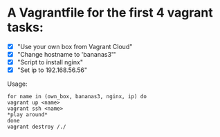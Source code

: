 # A Vagrantfile for the first 4 vagrant tasks:

- [x] "Use your own box from Vagrant Cloud"
- [x] "Change hostname to 'bananas3'"
- [x] "Script to install nginx"
- [x] "Set ip to 192.168.56.56"

Usage:
```shell
for name in (own_box, bananas3, nginx, ip) do
vagrant up <name>
vagrant ssh <name>
*play around*
done
vagrant destroy /./
```
